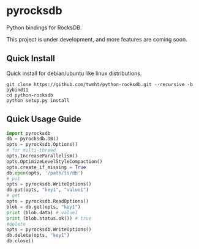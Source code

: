 pyrocksdb
=========

Python bindings for RocksDB.

This project is under development, and more features are coming soon.

Quick Install
-------------

Quick install for debian/ubuntu like linux distributions.


```
git clone https://github.com/twmht/python-rocksdb.git --recursive -b pybind11
cd python-rocksdb
python setup.py install
```

Quick Usage Guide
-----------------

```python
import pyrocksdb
db = pyrocksdb.DB()
opts = pyrocksdb.Options()
# for multi-thread
opts.IncreaseParallelism()
opts.OptimizeLevelStyleCompaction()
opts.create_if_missing = True
db.open(opts, '/path/to/db')
# put
opts = pyrocksdb.WriteOptions()
db.put(opts, "key1", "value1")
# get
opts = pyrocksdb.ReadOptions()
blob = db.get(opts, "key1")
print (blob.data) # value1
print (blob.status.ok()) # true
#delete
opts = pyrocksdb.WriteOptions()
db.delete(opts, "key1")
db.close()
```
